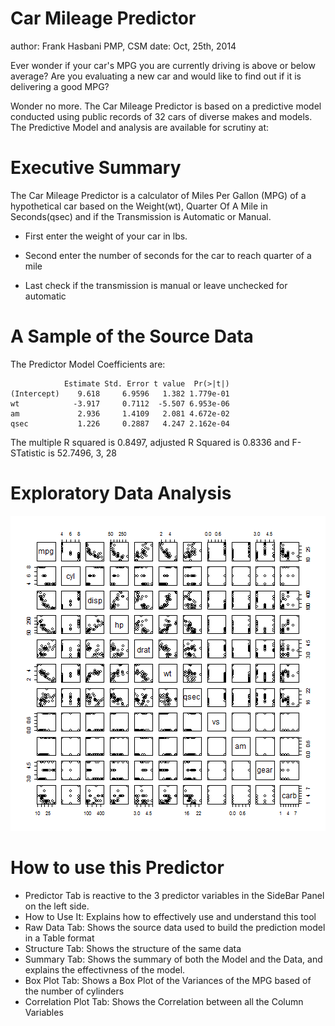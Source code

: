 Car Mileage Predictor
========================================================
author: Frank Hasbani PMP, CSM
date: Oct, 25th, 2014

Ever wonder if your car's MPG you are currently driving is above or below average?
Are you evaluating a new car and would like to find out if it is delivering a good MPG?

Wonder no more. The Car Mileage Predictor is based on a predictive model conducted using public records of 32 cars of diverse makes and models. The Predictive Model and analysis are available for scrutiny at: 

Executive Summary 
========================================================

The Car Mileage Predictor is a calculator of Miles Per Gallon (MPG) of a hypothetical car based on the Weight(wt), Quarter Of A Mile in Seconds(qsec) and if the Transmission is Automatic or Manual.

- First enter the weight of your car in lbs.

- Second enter the number of seconds for the car to reach quarter of a mile

- Last check if the transmission is manual or leave unchecked for automatic

A Sample of the Source Data
========================================================
The Predictor Model Coefficients are:

```
            Estimate Std. Error t value  Pr(>|t|)
(Intercept)    9.618     6.9596   1.382 1.779e-01
wt            -3.917     0.7112  -5.507 6.953e-06
am             2.936     1.4109   2.081 4.672e-02
qsec           1.226     0.2887   4.247 2.162e-04
```
The multiple R squared is 0.8497, adjusted R Squared is 0.8336 and F-STatistic is 52.7496, 3, 28


Exploratory Data Analysis
========================================================

![plot of chunk unnamed-chunk-2](index-figure/unnamed-chunk-2.png) 


How to use this Predictor 
========================================================
- Predictor Tab is reactive to the 3 predictor variables in the SideBar Panel on the left side. 
- How to Use It: Explains how to effectively use and understand this tool 
- Raw Data Tab: Shows the source data used to build the prediction model in a Table format
- Structure Tab: Shows the structure of the same data
- Summary Tab: Shows the summary of both the Model and the Data, and explains the effectivness of the model.
- Box Plot Tab: Shows a Box Plot of the Variances of the MPG based of the number of cylinders
- Correlation Plot Tab: Shows the Correlation between all the Column Variables

